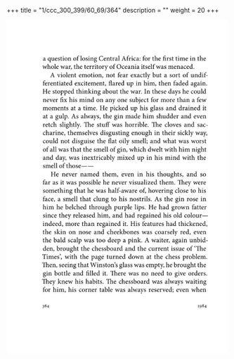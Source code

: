 +++
title = "1/ccc_300_399/60_69/364"
description = ""
weight = 20
+++

<img class="center-fit-jpg" src="/jpg_/out_jpg_1984__364.jpg" ></img>

